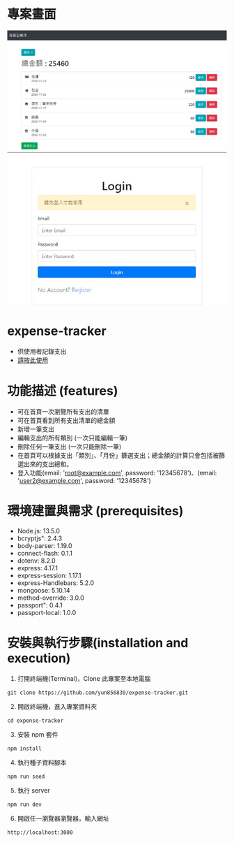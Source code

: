 # 專案畫面
![image](https://github.com/yun856839/expense-tracker/blob/master/expense-tracker.jpg)
![image](https://github.com/yun856839/expense-tracker/blob/master/login.jpg)

# expense-tracker
* 供使用者記錄支出
* [請按此使用](https://limitless-lowlands-55482.herokuapp.com/)

# 功能描述 (features)
* 可在首頁一次瀏覽所有支出的清單
* 可在首頁看到所有支出清單的總金額
* 新增一筆支出
* 編輯支出的所有類別 (一次只能編輯一筆)
* 刪除任何一筆支出 (一次只能刪除一筆)
* 在首頁可以根據支出「類別」、「月份」篩選支出；總金額的計算只會包括被篩選出來的支出總和。
* 登入功能(email: 'root@example.com', password: '12345678')、(email: 'user2@example.com', password: '12345678')

# 環境建置與需求 (prerequisites)
* Node.js: 13.5.0
* bcryptjs": 2.4.3
* body-parser: 1.19.0
* connect-flash: 0.1.1
* dotenv: 8.2.0
* express: 4.17.1
* express-session: 1.17.1
* express-Handlebars: 5.2.0
* mongoose: 5.10.14
* method-override: 3.0.0
* passport": 0.4.1
* passport-local: 1.0.0


# 安裝與執行步驟(installation and execution)
  1. 打開終端機(Terminal)，Clone 此專案至本地電腦
  ```
  git clone https://github.com/yun856839/expense-tracker.git
  ```

  2. 開啟終端機，進入專案資料夾
  ```
  cd expense-tracker
  ```

  3. 安裝 npm 套件
  ```
  npm install
  ```
  4. 執行種子資料腳本
  ```
  npm run seed
  ```

  5. 執行 server
  ```
  npm run dev
  ```

  6. 開啟任一瀏覽器瀏覽器，輸入網址
  ```
  http://localhost:3000
  ```
